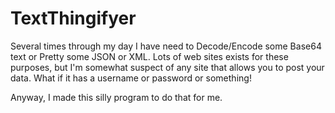 # TextThingifyer
Several times through my day I have need to Decode/Encode some Base64 text or Pretty some JSON or XML. Lots of web sites exists for these purposes, but I'm somewhat suspect of any site that allows you to post your data. What if it has a username or password or something!

Anyway, I made this silly program to do that for me.
